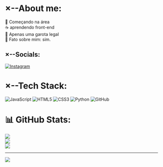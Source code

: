 # ×--About me:
👯 Começando na área <br>☕ aprendendo front-end<br>💬 Apenas uma garota legal<br>🌹 Fato sobre mim: sim. 



## ×--Socials:
[![Instagram](https://img.shields.io/badge/Instagram-%23E4405F.svg?logo=Instagram&logoColor=white)](https://instagram.com/geo_sz__) 



# ×--Tech Stack:
![JavaScript](https://img.shields.io/badge/javascript-%23323330.svg?style=for-the-badge&logo=javascript&logoColor=%23F7DF1E) ![HTML5](https://img.shields.io/badge/html5-%23E34F26.svg?style=for-the-badge&logo=html5&logoColor=white) ![CSS3](https://img.shields.io/badge/css3-%231572B6.svg?style=for-the-badge&logo=css3&logoColor=white) ![Python](https://img.shields.io/badge/python-3670A0?style=for-the-badge&logo=python&logoColor=ffdd54) ![GitHub](https://img.shields.io/badge/github-%23121011.svg?style=for-the-badge&logo=github&logoColor=white)
# 📊 GitHub Stats:
![](https://github-readme-stats.vercel.app/api?username=Vanna-yayy&theme=rose_pine&hide_border=false&include_all_commits=false&count_private=false)<br/>
![](https://github-readme-streak-stats.herokuapp.com/?user=Vanna-yayy&theme=rose_pine&hide_border=false)<br/>
![](https://github-readme-stats.vercel.app/api/top-langs/?username=Vanna-yayy&theme=rose_pine&hide_border=false&include_all_commits=false&count_private=false&layout=compact)

---
[![](https://visitcount.itsvg.in/api?id=Vanna-yayy&icon=9&color=6)](https://visitcount.itsvg.in)

<!-- Proudly created with GPRM ( https://gprm.itsvg.in ) -->

